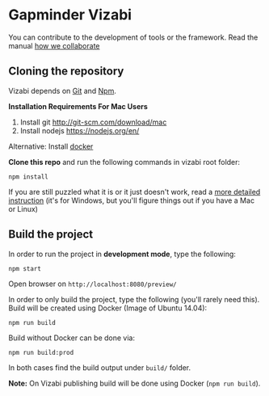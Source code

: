 # Gapminder Vizabi

You can contribute to the development of tools or the framework. Read the manual [how we collaborate](https://docs.google.com/document/d/1UOXjD0SKxN7vDQGC31ddVd-kaVXClSCzfGPvYjqQrFQ/edit?usp=sharing)

## Cloning the repository

Vizabi depends on [Git](http://git-scm.com/) and [Npm](https://github.com/npm/npm).

**Installation Requirements For Mac Users**

1. Install git http://git-scm.com/download/mac
2. Install nodejs https://nodejs.org/en/

Alternative:
Install [docker](https://docs.docker.com/engine/installation/)


**Clone this repo** and run the following commands in vizabi root folder:

```shell
npm install
```

If you are still puzzled what it is or it just doesn't work, read a [more detailed instruction](https://github.com/Gapminder/vizabi/wiki/Quickstart-for-Windows)
(it's for Windows, but you'll figure things out if you have a Mac or Linux)

## Build the project

In order to run the project in **development mode**, type the following:

```shell
npm start
```

Open browser on `http://localhost:8080/preview/`

In order to only build the project, type the following (you'll rarely need this).
Build will be created using Docker (Image of Ubuntu 14.04):

```shell
npm run build
```

Build without Docker can be done via:

```shell
npm run build:prod
```

In both cases find the build output under ```build/``` folder.

**Note:** On Vizabi publishing build will be done using Docker (```npm run build```).

